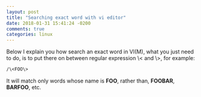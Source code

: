 ```yaml
---
layout: post
title: "Searching exact word with vi editor"
date: 2018-01-31 15:41:24 -0200
comments: true
categories: linux
---
```


Below I explain you how search an exact word in VI(M), what you just need to do, is to put there on between <!--more--> regular expression
\\< and \\>, for example:

```bash
/\<FOO\>
```

It will match only words whose name is **FOO**, rather than, **FOOBAR**, **BARFOO**, etc.
